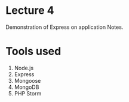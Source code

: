 # Lecture 4
Demonstration of Express on application Notes.

# Tools used
1. Node.js
2. Express
3. Mongoose
4. MongoDB   
5. PHP Storm
